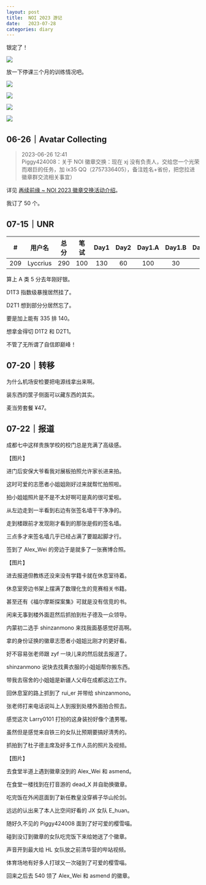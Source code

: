 ```yaml
---
layout: post
title:  NOI 2023 游记
date:   2023-07-28
categories: diary
---
```


银定了！

![](https://lyccrius.oss-cn-beijing.aliyuncs.com/NOI2023/silver.png)

放一下停课三个月的训练情况吧。

![](https://lyccrius.oss-cn-beijing.aliyuncs.com/NOI2023/practice-2023-05.png)


![](https://lyccrius.oss-cn-beijing.aliyuncs.com/NOI2023/practice-2023-06.png)


![](https://lyccrius.oss-cn-beijing.aliyuncs.com/NOI2023/practice-2023-07.png)

![](https://lyccrius.oss-cn-beijing.aliyuncs.com/NOI2023/practice.svg)

## 06-26｜Avatar Collecting

>   2023-06-26 12:41  
>   Piggy424008：关于 NOI 徽章交换：现在 xj 没有负责人，交给您一个光荣而艰巨的任务，加 ix35 QQ（2757336405），备注姓名+省份，把您拉进徽章群交流相关事宜）

详见 [再续前缘 ~ NOI 2023 徽章交换活动介绍](https://www.luogu.com.cn/blog/yycdxp/noi-2023-avatar-collecting)。

我订了 50 个。

## 07-15｜UNR

|#|用户名|总分|笔试|Day1|Day2|Day1.A|Day1.B|Day1.C|Day2.A|Day2.B|Day2.C|
|:-:|:-:|:-:|:-:|:-:|:-:|:-:|:-:|:-:|:-:|:-:|:-:|
|209|Lyccrius|290|100|130|60|100|30|0|25|5|30|

算上 A 类 5 分去年刚好银。

D1T3 指数级暴搜居然挂了。

D2T1 想到部分分居然忘了。

要是加上能有 335 排 140。

想拿金得切 D1T2 和 D2T1。

不管了无所谓了自信即巅峰！

## 07-20｜转移

为什么机场安检要把电源线拿出来啊。

装东西的筐子侧面可以藏东西的其实。

麦当劳套餐 ¥47。

## 07-22｜报道

成都七中这样贵族学校的校门总是充满了高级感。

【图片】

进门后安保大爷看我对展板拍照允许家长进来拍。

这时可爱的志愿者小姐姐刚好过来就帮忙拍照啦。

拍小姐姐照片是不是不太好啊可是真的很可爱啦。

从左边走到一半看到右边有张签名墙干干净净的。

走到楼跟前才发现刚才看到的那张是假的签名墙。

三点多才来签名墙几乎已经占满了要踮起脚才行。

签到了 Alex_Wei 的旁边于是就多了一张赛博合照。

【图片】

进去报道但教练还没来没有学籍卡就在休息室待着。

休息室旁边书架上摆满了数理化生的竞赛相关书籍。

甚至还有《福尔摩斯探案集》可就是没有信竞的书。

闲来无事到楼外面逛然后抓拍到杜子德及一众领导。

内蒙初二选手 shinzanmono 来找我面基感觉好高啊。

拿的身份证换的徽章志愿者小姐姐比刚才的更好看。

好不容易张老师跟 zyf 一块儿来的然后就去报道了。

shinzanmono 说快去找黄衣服的小姐姐帮你搬东西。

带我去宿舍的小姐姐是新疆人父母在成都这边工作。

回休息室的路上抓到了 rui_er 并带给 shinzanmono。

张老师打来电话说叫上人到报到处楼外面拍合照去。

感觉这次 Larry0101 打扮的这身装扮好像个渣男喔。

虽然但是感觉来自铁三的女队比预期要搞好清秀的。

抓拍到了杜子德主席及好多工作人员的照片及视频。

【图片】

去食堂半道上遇到徽章没到的 Alex_Wei 和 asmend。

在食堂一楼找到在打音游的 dead_X 并自助换徽章。

吃完饭在外闲逛面到了新任教皇没穿裤子华山抡剑。

远远的认出来了本人比空间好看的 JX 女队 E_huan。

随好久不见的 Piggy424008 面到了好可爱的樱雪喵。

碰到没订到徽章的女队吃完饭下来给她送了个徽章。

声音开到最大给 HL 女队放之前清华营的哔站视频。

体育场地有好多人打球又一次碰到了可爱的樱雪喵。

回来之后去 540 领了 Alex_Wei 和 asmend 的徽章。